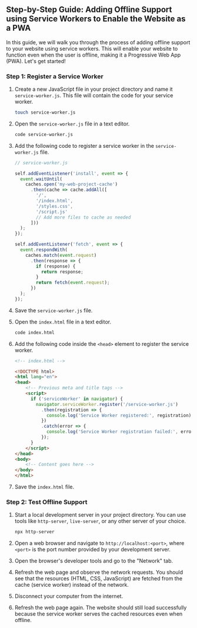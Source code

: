 ## Step-by-Step Guide: Adding Offline Support using Service Workers to Enable the Website as a PWA

In this guide, we will walk you through the process of adding offline support to your website using service workers. This will enable your website to function even when the user is offline, making it a Progressive Web App (PWA). Let's get started!

### Step 1: Register a Service Worker

1. Create a new JavaScript file in your project directory and name it `service-worker.js`. This file will contain the code for your service worker.

   ```bash
   touch service-worker.js
   ```

2. Open the `service-worker.js` file in a text editor.

   ```bash
   code service-worker.js
   ```

3. Add the following code to register a service worker in the `service-worker.js` file.

   ```javascript
   // service-worker.js

   self.addEventListener('install', event => {
     event.waitUntil(
       caches.open('my-web-project-cache')
         .then(cache => cache.addAll([
           '/',
           '/index.html',
           '/styles.css',
           '/script.js'
           // Add more files to cache as needed
         ]))
     );
   });

   self.addEventListener('fetch', event => {
     event.respondWith(
       caches.match(event.request)
         .then(response => {
           if (response) {
             return response;
           }
           return fetch(event.request);
         })
     );
   });
   ```

4. Save the `service-worker.js` file.

5. Open the `index.html` file in a text editor.

   ```bash
   code index.html
   ```

6. Add the following code inside the `<head>` element to register the service worker.

   ```html
   <!-- index.html -->

   <!DOCTYPE html>
   <html lang="en">
   <head>
       <!-- Previous meta and title tags -->
       <script>
         if ('serviceWorker' in navigator) {
           navigator.serviceWorker.register('/service-worker.js')
             .then(registration => {
               console.log('Service Worker registered:', registration);
             })
             .catch(error => {
               console.log('Service Worker registration failed:', error);
             });
         }
       </script>
   </head>
   <body>
       <!-- Content goes here -->
   </body>
   </html>
   ```

7. Save the `index.html` file.

### Step 2: Test Offline Support

1. Start a local development server in your project directory. You can use tools like `http-server`, `live-server`, or any other server of your choice.

   ```bash
   npx http-server
   ```

2. Open a web browser and navigate to `http://localhost:<port>`, where `<port>` is the port number provided by your development server.

3. Open the browser's developer tools and go to the "Network" tab.

4. Refresh the web page and observe the network requests. You should see that the resources (HTML, CSS, JavaScript) are fetched from the cache (service worker) instead of the network.

5. Disconnect your computer from the internet.

6. Refresh the web page again. The website should still load successfully because the service worker serves the cached resources even when offline.
